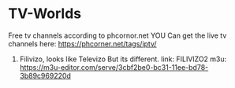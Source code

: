# TV-Worlds
Free tv channels according to phcornor.net
YOU Can get the live tv channels here: https://phcorner.net/tags/iptv/
1. Filivizo, looks like Televizo But its different. link: FILIVIZO2 m3u: https://m3u-editor.com/serve/3cbf2be0-bc31-11ee-bd78-3b89c969220d
